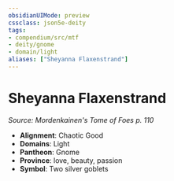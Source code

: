 ```yaml
---
obsidianUIMode: preview
cssclass: json5e-deity
tags:
- compendium/src/mtf
- deity/gnome
- domain/light
aliases: ["Sheyanna Flaxenstrand"]
---
```

# Sheyanna Flaxenstrand
*Source: Mordenkainen's Tome of Foes p. 110* 

- **Alignment**: Chaotic Good
- **Domains**: Light
- **Pantheon**: Gnome
- **Province**: love, beauty, passion
- **Symbol**: Two silver goblets